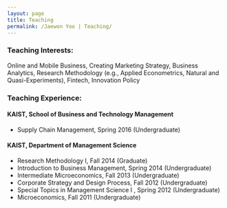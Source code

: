 ```yaml
---
layout: page
title: Teaching
permalink: /Jaewon Yoo | Teaching/
---
```


### Teaching Interests:
Online and Mobile Business, Creating Marketing Strategy, Business Analytics, Research Methodology (e.g., Applied Econometrics, Natural and Quasi-Experiments), Fintech, Innovation Policy

### Teaching Experience:
#### KAIST, School of Business and Technology Management
* Supply Chain Management, Spring 2016 (Undergraduate)

#### KAIST, Department of Management Science
* Research Methodology I, Fall 2014 (Graduate)
* Introduction to Business Management, Spring 2014 (Undergraduate)
* Intermediate Microeconomics, Fall 2013 (Undergraduate)
* Corporate Strategy and Design Process, Fall 2012 (Undergraduate)
* Special Topics in Management Science I <Innovation and Sustainability>, Spring 2012 (Undergraduate)
* Microeconomics, Fall 2011 (Undergraduate)
